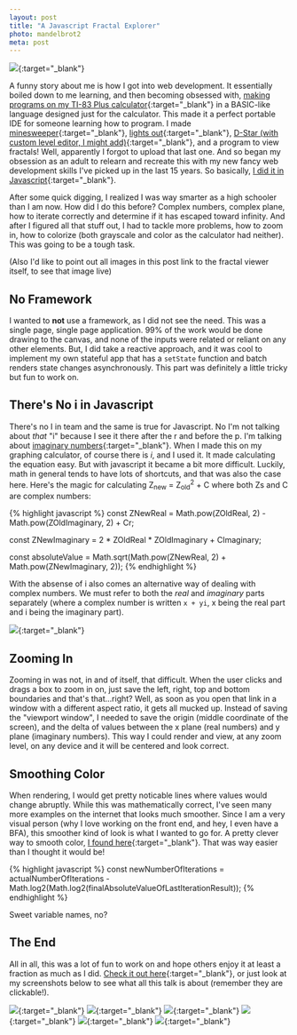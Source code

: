 ```yaml
---
layout: post
title: "A Javascript Fractal Explorer"
photo: mandelbrot2
meta: post
---
```


[![](/images/mandelbrot.jpg)](http://sco.ttdavis.com/mandelbrot/?mi=200&er=5&co=true&j=true&ci=0.15&cr=-0.79&zi=0&zr=0&i=0.00366412213740458){:target="\_blank"}

A funny story about me is how I got into web development. It essentially boiled down to me learning, and then becoming obsessed with, [making programs on my TI-83 Plus calculator][ticalc]{:target="\_blank"} in a BASIC-like language designed just for the calculator. This made it a perfect portable IDE for someone learning how to program. I made [minesweeper](http://www.ticalc.org/archives/files/fileinfo/288/28883.html){:target="\_blank"}, [lights out](http://www.ticalc.org/archives/files/fileinfo/295/29524.html){:target="\_blank"}, [D-Star (with custom level editor, I might add)](http://www.ticalc.org/archives/files/fileinfo/296/29633.html){:target="\_blank"}, and a program to view fractals! Well, apparently I forgot<!--more--> to upload that last one. And so began my obsession as an adult to relearn and recreate this with my new fancy web development skills I've picked up in the last 15 years. So basically, [I did it in Javascript](http://sco.ttdavis.com/mandelbrot/){:target="\_blank"}.

After some quick digging, I realized I was way smarter as a high schooler than I am now. How did I do this before? Complex numbers, complex plane, how to iterate correctly and determine if it has escaped toward infinity. And after I figured all that stuff out, I had to tackle more problems, how to zoom in, how to colorize (both grayscale and color as the calculator had neither). This was going to be a tough task.

(Also I'd like to point out all images in this post link to the fractal viewer itself, to see that image live)

## No Framework

I wanted to **not** use a framework, as I did not see the need. This was a single page, single page application. 99% of the work would be done drawing to the canvas, and none of the inputs were related or reliant on any other elements. But, I did take a reactive approach, and it was cool to implement my own stateful app that has a `setState` function and batch renders state changes asynchronously. This part was definitely a little tricky but fun to work on.

## There's No i in Javascript

There's no I in team and the same is true for Javascript. No I'm not talking about _that_ "i" because I see it there after the r and before the p. I'm talking about [imaginary numbers](https://en.wikipedia.org/wiki/Imaginary_number){:target="\_blank"}. When I made this on my graphing calculator, of course there is _i_, and I used it. It made calculating the equation easy. But with javascript it became a bit more difficult. Luckily, math in general tends to have lots of shortcuts, and that was also the case here. Here's the magic for calculating Z<sub>new</sub> = Z<sub>old</sub><sup>2</sup> + C where both Zs and C are complex numbers:

<div class="pre-wrap">
{% highlight javascript %}
const ZNewReal = Math.pow(ZOldReal, 2) - Math.pow(ZOldImaginary, 2) + Cr;

const ZNewImaginary = 2 * ZOldReal * ZOldImaginary + CImaginary;

const absoluteValue = Math.sqrt(Math.pow(ZNewReal, 2) + Math.pow(ZNewImaginary, 2));
{% endhighlight %}
</div>

With the absense of i also comes an alternative way of dealing with complex numbers. We must refer to both the _real_ and _imaginary_ parts separately (where a complex number is written `x + yi`, x being the real part and i being the imaginary part).

[![](/images/mandelbrot2.jpg)](http://sco.ttdavis.com/mandelbrot/?mi=450&er=5&co=true&j=false&ci=0.15&cr=-0.79&zi=0.24107896893625036&zr=-0.7312281391638837&i=0.000005938435328825743){:target="\_blank"}

## Zooming In

Zooming in was not, in and of itself, that difficult. When the user clicks and drags a box to zoom in on, just save the left, right, top and bottom boundaries and that's that...right? Well, as soon as you open that link in a window with a different aspect ratio, it gets all mucked up. Instead of saving the "viewport window", I needed to save the origin (middle coordinate of the screen), and the delta of values between the x plane (real numbers) and y plane (imaginary numbers). This way I could render and view, at any zoom level, on any device and it will be centered and look correct.

## Smoothing Color

When rendering, I would get pretty noticable lines where values would change abruptly. While this was mathematically correct, I've seen many more examples on the internet that looks much smoother. Since I am a very visual person (why I love working on the front end, and hey, I even have a BFA), this smoother kind of look is what I wanted to go for. A pretty clever way to smooth color, [I found here](http://www.karlsims.com/julia.html){:target="\_blank"}. That was way easier than I thought it would be!

<div class="pre-wrap">
{% highlight javascript %}
const newNumberOfIterations = actualNumberOfIterations - Math.log2(Math.log2(finalAbsoluteValueOfLastIterationResult));
{% endhighlight %}
</div>

Sweet variable names, no?

## The End

All in all, this was a lot of fun to work on and hope others enjoy it at least a fraction as much as I did. [Check it out here](http://sco.ttdavis.com/mandelbrot/){:target="\_blank"}, or just look at my screenshots below to see what all this talk is about (remember they are clickable!).

[![](/images/mandelbrot3.jpg)](http://sco.ttdavis.com/mandelbrot/?mi=250&er=5&co=true&j=true&ci=0.15&cr=-0.79&zi=0.4728578244274809&zr=-0.20152671755725204&i=0.0004637404580152672){:target="\_blank"}
[![](/images/mandelbrot4.jpg)](http://sco.ttdavis.com/mandelbrot/?mi=150&er=5&co=true&j=true&ci=0.008&cr=0.28&zi=0&zr=0&i=0.00366412213740458){:target="\_blank"}
[![](/images/mandelbrot5.jpg)](http://sco.ttdavis.com/mandelbrot/?mi=50&er=5&co=false&j=true&ci=0&cr=-1.476&zi=0&zr=0&i=0.00366412213740458){:target="\_blank"}
[![](/images/mandelbrot6.jpg)](http://sco.ttdavis.com/mandelbrot/?mi=55&er=5&co=true&j=true&ci=-0.01&cr=0.3&zi=0&zr=0&i=0.00366412213740458){:target="\_blank"}
[![](/images/mandelbrot7.jpg)](http://sco.ttdavis.com/mandelbrot/?mi=50&er=5&co=false&j=true&ci=1.04&cr=-0.162&zi=0&zr=0&i=0.00366412213740458){:target="\_blank"}
[![](/images/mandelbrot8.jpg)](http://sco.ttdavis.com/mandelbrot/?mi=200&er=5&co=false&j=true&ci=0.3&cr=-0.7&zi=0&zr=0&i=0.00366412213740458){:target="\_blank"}

[ticalc]: http://www.ticalc.org/archives/files/authors/62/6241.html
